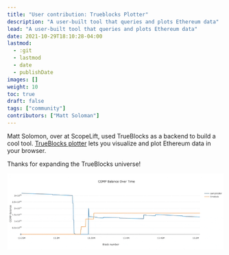 ```yaml
---
title: "User contribution: Trueblocks Plotter"
description: "A user-built tool that queries and plots Ethereum data"
lead: "A user-built tool that queries and plots Ethereum data"
date: 2021-10-29T18:10:28-04:00
lastmod:
  - :git
  - lastmod
  - date
  - publishDate
images: []
weight: 10
toc: true
draft: false
tags: ["community"]
contributors: ["Matt Soloman"]
---
```


Matt Solomon, over at ScopeLift, used TrueBlocks as a backend to build a cool tool.
[TrueBlocks plotter](https://github.com/ScopeLift/trueblocks-plotter) lets you
visualize and plot Ethereum data in your browser.

Thanks for expanding the TrueBlocks universe!

![A GIF visualization of TrueBlocks plotter](https://raw.githubusercontent.com/ScopeLift/trueblocks-plotter/main/assets/example.gif)
